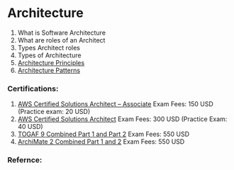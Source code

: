 # Architecture

1. What is Software Architecture
2. What are roles of an Architect
3. Types Architect roles
4. Types of Architecture
5. [Architecture Principles](highlevel/architecturePrinciples.md)
6. [Architecture Patterns](highlevel/architecturePatterns.md)

### Certifications:
1. [AWS Certified Solutions Architect – Associate](https://aws.amazon.com/certification/certified-solutions-architect-associate/)
Exam Fees: 150 USD (Practice exam: 20 USD)
2. [AWS Certified Solutions Architect](https://aws.amazon.com/certification/certified-solutions-architect-professional/)
Exam Fees: 300 USD (Practice Exam: 40 USD)
3. [TOGAF 9 Combined Part 1 and Part 2](https://www.opengroup.org/certifications/togaf)
Exam Fees: 550 USD
4. [ArchiMate 2 Combined Part 1 and 2](https://www.opengroup.org/certifications/archimate)
Exam Fees: 550 USD

### Refernce:
